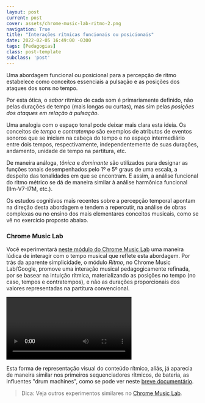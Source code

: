 ```yaml
---
layout: post
current: post
cover: assets/chrome-music-lab-ritmo-2.png
navigation: True
title: "Interações rítmicas funcionais ou posicionais"
date: 2022-02-05 16:49:00 -0300
tags: [Pedagogias]
class: post-template
subclass: 'post'
---
```


Uma abordagem funcional ou posicional para a percepção de ritmo estabelece como conceitos essenciais a pulsação e as posições dos ataques dos sons no tempo.

Por esta ótica, o *sabor* rítmico de cada som é primariamente definido, não pelas durações de tempo (mais longas ou curtas), mas sim pelas *posições dos ataques em relação à pulsação*.

Uma analogia com o espaço tonal pode deixar mais clara esta ideia. Os conceitos de *tempo* e *contratempo* são exemplos de atributos de eventos sonoros que se iniciam na cabeça do tempo e no espaço intermediário entre dois tempos, respectivamente, independentemente de suas durações, andamento, unidade de tempo na partitura, etc.

De maneira análoga, *tônica* e *dominante* são utilizados para designar as funções tonais desempenhados pelo 1º e 5º graus de uma escala, a despeito das tonalidades em que se encontram. E assim, a análise funcional do ritmo métrico se dá de maneira similar à análise harmônica funcional (IIm-V7-I7M, etc.).

Os estudos cognitivos mais recentes sobre a percepção temporal apontam na direção desta abordagem e tendem a repercutir, na análise de obras complexas ou no ensino dos mais elementares conceitos musicais, como se vê no exercício proposto abaixo.

### Chrome Music Lab
<p></p>

Você experimentará [neste módulo do Chrome Music Lab](https://musiclab.chromeexperiments.com/Rhythm) uma maneira lúdica de interagir com o tempo musical que reflete esta abordagem. Por trás da aparente simplicidade, o módulo *Ritmo*, no Chrome Music Lab/Google, promove uma interação musical pedagogicamente refinada, por se basear na intuição rítmica, materializando as posições no tempo (no caso, tempos e contratempos), e não as durações proporcionais dos valores representadas na partitura convencional.

<video width="65%" controls>
  <source src="assets/chrome-music-lab-ritmo.mov" type="video/mp4">
</video>

Esta forma de representação visual do conteúdo rítmico, aliás, já aparecia de maneira similar nos primeiros sequenciadores rítmicos, de bateria, as influentes "drum machines", como se pode ver neste [breve documentário](https://www.youtube.com/watch?v=4d89S-jOsfY).

>Dica: Veja outros experimentos similares no [Chrome Music Lab](chrome-music-lab.html).